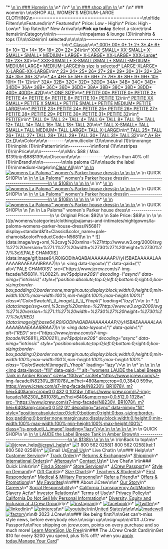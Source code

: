 "*   [\n    \n    ### Home\n    \n    ](/)\n*   /\n*   [\n    \n    ### shop all\n    \n    ](/all)\n*   /\n*   ### women\n    \n\nSHOP ALL WOMEN'S MEDIUM-LARGE CLOTHING\n======================================\n\nHide Filters\n\nFeatured\n\n*   Featured\n*   Price: Low - High\n*   Price: High - Low\n*   Top Rated\n*   New Arrival\n\n**Pick up today** Select a store\n\n4 items\n\nCategory\n\n\n------------\n\n[](/all/womens/categories/clothing?sub-categories=womens-shopall-pajamasAndLounge&crawl=no&size=MEDIUM-LARGE)pajamas & lounge (3)\n\n[](/all/womens/categories/clothing?sub-categories=womens-shopall-shirtsAndTops&crawl=no&size=MEDIUM-LARGE)shirts & tops (1)\n\nSize\n\n1 selected[](/all/womens/categories/clothing?crawl=no)\n\n\n\n\n------------------------------------------------------------------\n\n[*   Classic](/all/womens/categories/clothing?crawl=no&fit=Classic&size=MEDIUM-LARGE)\n\n[*   000](/all/womens/categories/clothing?crawl=no&size=000,MEDIUM-LARGE)[*   00](/all/womens/categories/clothing?crawl=no&size=00,MEDIUM-LARGE)[*   0](/all/womens/categories/clothing?crawl=no&size=0,MEDIUM-LARGE)[*   1](/all/womens/categories/clothing?crawl=no&size=1,MEDIUM-LARGE)[*   2](/all/womens/categories/clothing?crawl=no&size=2,MEDIUM-LARGE)[*   3](/all/womens/categories/clothing?crawl=no&size=3,MEDIUM-LARGE)[*   4](/all/womens/categories/clothing?crawl=no&size=4,MEDIUM-LARGE)[*   6](/all/womens/categories/clothing?crawl=no&size=6,MEDIUM-LARGE)[*   8](/all/womens/categories/clothing?crawl=no&size=8,MEDIUM-LARGE)[*   10](/all/womens/categories/clothing?crawl=no&size=10,MEDIUM-LARGE)[*   12](/all/womens/categories/clothing?crawl=no&size=12,MEDIUM-LARGE)[*   14](/all/womens/categories/clothing?crawl=no&size=14,MEDIUM-LARGE)[*   16](/all/womens/categories/clothing?crawl=no&size=16,MEDIUM-LARGE)[*   18](/all/womens/categories/clothing?crawl=no&size=18,MEDIUM-LARGE)[*   20](/all/womens/categories/clothing?crawl=no&size=20,MEDIUM-LARGE)[*   22](/all/womens/categories/clothing?crawl=no&size=22,MEDIUM-LARGE)[*   24](/all/womens/categories/clothing?crawl=no&size=24,MEDIUM-LARGE)\n\n[*   XXX-SMALL](/all/womens/categories/clothing?crawl=no&size=MEDIUM-LARGE,XXX-SMALL)[*   XX-SMALL](/all/womens/categories/clothing?crawl=no&size=MEDIUM-LARGE,XX-SMALL)[*   X-SMALL](/all/womens/categories/clothing?crawl=no&size=MEDIUM-LARGE,X-SMALL)[*   SMALL](/all/womens/categories/clothing?crawl=no&size=MEDIUM-LARGE,SMALL)[*   MEDIUM](/all/womens/categories/clothing?crawl=no&size=MEDIUM,MEDIUM-LARGE)[*   LARGE](/all/womens/categories/clothing?crawl=no&size=LARGE,MEDIUM-LARGE)[*   X-LARGE](/all/womens/categories/clothing?crawl=no&size=MEDIUM-LARGE,X-LARGE)[*   XX-LARGE](/all/womens/categories/clothing?crawl=no&size=MEDIUM-LARGE,XX-LARGE)[*   XXX-Large](/all/womens/categories/clothing?crawl=no&size=MEDIUM-LARGE,XXXL)[*   1X](/all/womens/categories/clothing?crawl=no&size=1X,MEDIUM-LARGE)[*   2X](/all/womens/categories/clothing?crawl=no&size=2X,MEDIUM-LARGE)[*   3X](/all/womens/categories/clothing?crawl=no&size=3X,MEDIUM-LARGE)\n\n[*   XXS-XSMALL](/all/womens/categories/clothing?crawl=no&size=MEDIUM-LARGE,XXS-XSMALL)[*   X-SMALL/SMALL](/all/womens/categories/clothing?crawl=no&size=MEDIUM-LARGE,X-SMALL%2FSMALL)[*   SMALL-MEDIUM](/all/womens/categories/clothing?crawl=no&size=MEDIUM-LARGE,SMALL-MEDIUM)[*   MEDIUM LARGE](/all/womens/categories/clothing?crawl=no&size=MEDIUM%20LARGE,MEDIUM-LARGE)[*   MEDIUM-LARGEthis size is selected](/all/womens/categories/clothing?crawl=no)[*   LARGE-XLARGE](/all/womens/categories/clothing?crawl=no&size=LARGE-XLARGE,MEDIUM-LARGE)[*   X-LARGE-XX-LARGE](/all/womens/categories/clothing?crawl=no&size=MEDIUM-LARGE,X-LARGE-XX-LARGE)\n\n[*   23](/all/womens/categories/clothing?crawl=no&size=23,MEDIUM-LARGE)[*   24](/all/womens/categories/clothing?crawl=no&size=24G,MEDIUM-LARGE)[*   25](/all/womens/categories/clothing?crawl=no&size=25,MEDIUM-LARGE)[*   26](/all/womens/categories/clothing?crawl=no&size=26,MEDIUM-LARGE)[*   27](/all/womens/categories/clothing?crawl=no&size=27,MEDIUM-LARGE)[*   28](/all/womens/categories/clothing?crawl=no&size=28,MEDIUM-LARGE)[*   29](/all/womens/categories/clothing?crawl=no&size=29,MEDIUM-LARGE)[*   30](/all/womens/categories/clothing?crawl=no&size=30,MEDIUM-LARGE)[*   31](/all/womens/categories/clothing?crawl=no&size=31,MEDIUM-LARGE)[*   32](/all/womens/categories/clothing?crawl=no&size=32,MEDIUM-LARGE)[*   33](/all/womens/categories/clothing?crawl=no&size=33,MEDIUM-LARGE)[*   34](/all/womens/categories/clothing?crawl=no&size=34,MEDIUM-LARGE)[*   35](/all/womens/categories/clothing?crawl=no&size=35,MEDIUM-LARGE)[*   36](/all/womens/categories/clothing?crawl=no&size=36,MEDIUM-LARGE)[*   37](/all/womens/categories/clothing?crawl=no&size=37,MEDIUM-LARGE)\n\n[*   4](/all/womens/categories/clothing?crawl=no&size=4%20MEDIUM,MEDIUM-LARGE)[*   4H](/all/womens/categories/clothing?crawl=no&size=4H%20MEDIUM,MEDIUM-LARGE)[*   5](/all/womens/categories/clothing?crawl=no&size=5%20MEDIUM,MEDIUM-LARGE)[*   5H](/all/womens/categories/clothing?crawl=no&size=5H%20MEDIUM,MEDIUM-LARGE)[*   6](/all/womens/categories/clothing?crawl=no&size=6%20MEDIUM,MEDIUM-LARGE)[*   6H](/all/womens/categories/clothing?crawl=no&size=6H%20MEDIUM,MEDIUM-LARGE)[*   7](/all/womens/categories/clothing?crawl=no&size=7%20MEDIUM,MEDIUM-LARGE)[*   7H](/all/womens/categories/clothing?crawl=no&size=7H%20MEDIUM,MEDIUM-LARGE)[*   8](/all/womens/categories/clothing?crawl=no&size=8%20MEDIUM,MEDIUM-LARGE)[*   8H](/all/womens/categories/clothing?crawl=no&size=8H%20MEDIUM,MEDIUM-LARGE)[*   9](/all/womens/categories/clothing?crawl=no&size=9%20MEDIUM,MEDIUM-LARGE)[*   9H](/all/womens/categories/clothing?crawl=no&size=9H%20MEDIUM,MEDIUM-LARGE)[*   10](/all/womens/categories/clothing?crawl=no&size=10%20MEDIUM,MEDIUM-LARGE)[*   10H](/all/womens/categories/clothing?crawl=no&size=10H%20MEDIUM,MEDIUM-LARGE)[*   11](/all/womens/categories/clothing?crawl=no&size=11%20MEDIUM,MEDIUM-LARGE)[*   12](/all/womens/categories/clothing?crawl=no&size=12%20MEDIUM,MEDIUM-LARGE)\n\n[*   32A](/all/womens/categories/clothing?crawl=no&size=32A,MEDIUM-LARGE)[*   32B](/all/womens/categories/clothing?crawl=no&size=32B,MEDIUM-LARGE)[*   32C](/all/womens/categories/clothing?crawl=no&size=32C,MEDIUM-LARGE)[*   32D](/all/womens/categories/clothing?crawl=no&size=32D,MEDIUM-LARGE)[*   32DD](/all/womens/categories/clothing?crawl=no&size=32DD,MEDIUM-LARGE)[*   34A](/all/womens/categories/clothing?crawl=no&size=34A,MEDIUM-LARGE)[*   34B](/all/womens/categories/clothing?crawl=no&size=34B,MEDIUM-LARGE)[*   34C](/all/womens/categories/clothing?crawl=no&size=34C,MEDIUM-LARGE)[*   34D](/all/womens/categories/clothing?crawl=no&size=34D,MEDIUM-LARGE)[*   34DD](/all/womens/categories/clothing?crawl=no&size=34DD,MEDIUM-LARGE)[*   36A](/all/womens/categories/clothing?crawl=no&size=36A,MEDIUM-LARGE)[*   36B](/all/womens/categories/clothing?crawl=no&size=36B,MEDIUM-LARGE)[*   36C](/all/womens/categories/clothing?crawl=no&size=36C,MEDIUM-LARGE)[*   36D](/all/womens/categories/clothing?crawl=no&size=36D,MEDIUM-LARGE)[*   36DD](/all/womens/categories/clothing?crawl=no&size=36DD,MEDIUM-LARGE)[*   38A](/all/womens/categories/clothing?crawl=no&size=38A,MEDIUM-LARGE)[*   38B](/all/womens/categories/clothing?crawl=no&size=38B,MEDIUM-LARGE)[*   38C](/all/womens/categories/clothing?crawl=no&size=38C,MEDIUM-LARGE)[*   38D](/all/womens/categories/clothing?crawl=no&size=38D,MEDIUM-LARGE)[*   38DD](/all/womens/categories/clothing?crawl=no&size=38DD,MEDIUM-LARGE)[*   40D](/all/womens/categories/clothing?crawl=no&size=40D,MEDIUM-LARGE)[*   40DD](/all/womens/categories/clothing?crawl=no&size=40DD,MEDIUM-LARGE)[*   42D](/all/womens/categories/clothing?crawl=no&size=42D,MEDIUM-LARGE)\n\n[*   ONE SIZE](/all/womens/categories/clothing?crawl=no&size=MEDIUM-LARGE,ONE%20SIZE)\n\n[*   PETITE 00](/all/womens/categories/clothing?crawl=no&size=MEDIUM-LARGE,PETITE%2000)[*   PETITE 0](/all/womens/categories/clothing?crawl=no&size=MEDIUM-LARGE,PETITE%200)[*   PETITE 2](/all/womens/categories/clothing?crawl=no&size=MEDIUM-LARGE,PETITE%202)[*   PETITE 4](/all/womens/categories/clothing?crawl=no&size=MEDIUM-LARGE,PETITE%204)[*   PETITE 6](/all/womens/categories/clothing?crawl=no&size=MEDIUM-LARGE,PETITE%206)[*   PETITE 8](/all/womens/categories/clothing?crawl=no&size=MEDIUM-LARGE,PETITE%208)[*   PETITE 10](/all/womens/categories/clothing?crawl=no&size=MEDIUM-LARGE,PETITE%2010)[*   PETITE 12](/all/womens/categories/clothing?crawl=no&size=MEDIUM-LARGE,PETITE%2012)\n\n[*   PETITE XX SMALL](/all/womens/categories/clothing?crawl=no&size=MEDIUM-LARGE,PETITE%20XX%20SMALL)[*   PETITE X SMALL](/all/womens/categories/clothing?crawl=no&size=MEDIUM-LARGE,PETITE%20X%20SMALL)[*   PETITE SMALL](/all/womens/categories/clothing?crawl=no&size=MEDIUM-LARGE,PETITE%20SMALL)[*   PETITE MEDIUM](/all/womens/categories/clothing?crawl=no&size=MEDIUM-LARGE,PETITE%20MEDIUM)[*   PETITE LARGE](/all/womens/categories/clothing?crawl=no&size=MEDIUM-LARGE,PETITE%20LARGE)\n\n[*   PETITE 23](/all/womens/categories/clothing?crawl=no&size=MEDIUM-LARGE,PETITE%2023)[*   PETITE 24](/all/womens/categories/clothing?crawl=no&size=MEDIUM-LARGE,PETITE%2024)[*   PETITE 25](/all/womens/categories/clothing?crawl=no&size=MEDIUM-LARGE,PETITE%2025)[*   PETITE 26](/all/womens/categories/clothing?crawl=no&size=MEDIUM-LARGE,PETITE%2026)[*   PETITE 27](/all/womens/categories/clothing?crawl=no&size=MEDIUM-LARGE,PETITE%2027)[*   PETITE 28](/all/womens/categories/clothing?crawl=no&size=MEDIUM-LARGE,PETITE%2028)[*   PETITE 29](/all/womens/categories/clothing?crawl=no&size=MEDIUM-LARGE,PETITE%2029)[*   PETITE 30](/all/womens/categories/clothing?crawl=no&size=MEDIUM-LARGE,PETITE%2030)[*   PETITE 31](/all/womens/categories/clothing?crawl=no&size=MEDIUM-LARGE,PETITE%2031)[*   PETITE 32](/all/womens/categories/clothing?crawl=no&size=MEDIUM-LARGE,PETITE%2032)\n\n[*   PETITE](/all/womens/categories/clothing?crawl=no&size=MEDIUM-LARGE,PETITE)\n\n[*   TALL 0](/all/womens/categories/clothing?crawl=no&size=MEDIUM-LARGE,TALL%20SIZE%200)[*   TALL 2](/all/womens/categories/clothing?crawl=no&size=MEDIUM-LARGE,TALL%202)[*   TALL 4](/all/womens/categories/clothing?crawl=no&size=MEDIUM-LARGE,TALL%204)[*   TALL 6](/all/womens/categories/clothing?crawl=no&size=MEDIUM-LARGE,TALL%206)[*   TALL 8](/all/womens/categories/clothing?crawl=no&size=MEDIUM-LARGE,TALL%208)[*   TALL 10](/all/womens/categories/clothing?crawl=no&size=MEDIUM-LARGE,TALL%2010)[*   TALL 12](/all/womens/categories/clothing?crawl=no&size=MEDIUM-LARGE,TALL%2012)[*   TALL 14](/all/womens/categories/clothing?crawl=no&size=MEDIUM-LARGE,TALL%2014)[*   TALL 16](/all/womens/categories/clothing?crawl=no&size=MEDIUM-LARGE,TALL%2016)[*   TALL 18](/all/womens/categories/clothing?crawl=no&size=MEDIUM-LARGE,TALL%2018)[*   TALL 20](/all/womens/categories/clothing?crawl=no&size=MEDIUM-LARGE,TALL%2020)\n\n[*   TALL X-SMALL](/all/womens/categories/clothing?crawl=no&size=MEDIUM-LARGE,TALL%20X-SMALL)[*   TALL SMALL](/all/womens/categories/clothing?crawl=no&size=MEDIUM-LARGE,TALL%20SMALL)[*   TALL MEDIUM](/all/womens/categories/clothing?crawl=no&size=MEDIUM-LARGE,TALL%20MEDIUM)[*   TALL LARGE](/all/womens/categories/clothing?crawl=no&size=MEDIUM-LARGE,TALL%20LARGE)[*   TALL X-LARGE](/all/womens/categories/clothing?crawl=no&size=MEDIUM-LARGE,TALL%20X-LARGE)\n\n[*   TALL 25](/all/womens/categories/clothing?crawl=no&size=MEDIUM-LARGE,TALL%2025)[*   TALL 26](/all/womens/categories/clothing?crawl=no&size=MEDIUM-LARGE,TALL%2026)[*   TALL 27](/all/womens/categories/clothing?crawl=no&size=MEDIUM-LARGE,TALL%2027)[*   TALL 28](/all/womens/categories/clothing?crawl=no&size=MEDIUM-LARGE,TALL%2028)[*   TALL 29](/all/womens/categories/clothing?crawl=no&size=MEDIUM-LARGE,TALL%2029)[*   TALL 30](/all/womens/categories/clothing?crawl=no&size=MEDIUM-LARGE,TALL%2030)[*   TALL 31](/all/womens/categories/clothing?crawl=no&size=MEDIUM-LARGE,TALL%2031)[*   TALL 32](/all/womens/categories/clothing?crawl=no&size=MEDIUM-LARGE,TALL%2032)\n\n[*   A](/all/womens/categories/clothing?crawl=no&size=A,MEDIUM-LARGE)[*   B](/all/womens/categories/clothing?crawl=no&size=B,MEDIUM-LARGE)[*   C](/all/womens/categories/clothing?crawl=no&size=C,MEDIUM-LARGE)[*   D](/all/womens/categories/clothing?crawl=no&size=D,MEDIUM-LARGE)\n\nColor\n\n\n---------\n\n[](/all/womens/categories/clothing?crawl=no&l_color=root-multicolor&size=MEDIUM-LARGE)multicolor (1)\n\n[](/all/womens/categories/clothing?crawl=no&l_color=root-neutral&size=MEDIUM-LARGE)neutral (1)\n\n[](/all/womens/categories/clothing?crawl=no&l_color=root-orange&size=MEDIUM-LARGE)orange (1)\n\n[](/all/womens/categories/clothing?crawl=no&l_color=root-pink&size=MEDIUM-LARGE)pink (1)\n\nPattern\n\n\n-----------\n\n[](/all/womens/categories/clothing?crawl=no&l_pattern=root-floral&size=MEDIUM-LARGE)floral (1)\n\n[](/all/womens/categories/clothing?crawl=no&l_pattern=root-stripes&size=MEDIUM-LARGE)stripes (1)\n\nPrice\n\n\n---------\n\nMin: $88 / Max: $139\n\n$88$139\n\nDiscount\n\n\n------------\n\n[](/all/womens/categories/clothing?crawl=no&discount=lessThan40Off&size=MEDIUM-LARGE)less than 40% off (1)\n\nBrand\n\n\n---------\n\n[](/all/womens/categories/clothing?brand=LA%20PALOMA&crawl=no&size=MEDIUM-LARGE)la paloma (3)\n\n[](/all/womens/categories/clothing?brand=LAUDE%20THE%20LABEL&crawl=no&size=MEDIUM-LARGE)laude the label (1)\n\nmedium-large[](/all/womens/categories/clothing?crawl=no)\n\n[Clear All](/all/womens/categories/clothing?crawl=no)\n\n*   [\n    \n    ![womens La Paloma™ women's Parker house dress](https://www.jcrew.com/s7-img-facade/N5674_BL0004_m?hei=640&crop=0,0,512,0)\n    \n    \n    \n    ](/p/womens/categories/clothing/pajamas-and-intimates/nightgowns/la-paloma-womens-parker-house-dress/N5674?display=standard&fit=Classic&color_name=navy&colorProductCode=N5674)\n    \n    QUICK SHOP\n    \n    [\n    \n    La Paloma™ women's Parker house dress\n    -------------------------------------\n    \n    $108\n    \n    \n    \n    ](/p/womens/categories/clothing/pajamas-and-intimates/nightgowns/la-paloma-womens-parker-house-dress/N5674?display=standard&fit=Classic&color_name=navy&colorProductCode=N5674)\n    \n*   [\n    \n    ![womens La Paloma™ women's Parker house dress](https://www.jcrew.com/s7-img-facade/N5680_EC5461_m?hei=640&crop=0,0,512,0)\n    \n    \n    \n    ](/p/womens/categories/clothing/pajamas-and-intimates/nightgowns/la-paloma-womens-parker-house-dress/N5680?display=standard&fit=Classic&color_name=pink&colorProductCode=N5680)\n    \n    QUICK SHOP\n    \n    [\n    \n    La Paloma™ women's Parker house dress\n    -------------------------------------\n    \n    $108\n    \n    \n    \n    ](/p/womens/categories/clothing/pajamas-and-intimates/nightgowns/la-paloma-womens-parker-house-dress/N5680?display=standard&fit=Classic&color_name=pink&colorProductCode=N5680)\n    \n*   [\n    \n    ![womens La Paloma™ women's Parker house dress](https://www.jcrew.com/s7-img-facade/N5681_YL0022?hei=640&crop=0,0,512,0)\n    \n    \n    \n    ](/p/womens/categories/clothing/pajamas-and-intimates/nightgowns/la-paloma-womens-parker-house-dress/N5681?display=standard&fit=Classic&color_name=pale-chamois&colorProductCode=N5681)\n    \n    QUICK SHOP\n    \n    [\n    \n    La Paloma™ women's Parker house dress\n    -------------------------------------\n    \n    Original Price: $92\n    \n    Sale Price: $88\n    \n    \n    \n    ](/p/womens/categories/clothing/pajamas-and-intimates/nightgowns/la-paloma-womens-parker-house-dress/N5681?display=standard&fit=Classic&color_name=pale-chamois&colorProductCode=N5681)\n    \n    *   ![](data:image/svg+xml,%3csvg%20xmlns=%27http://www.w3.org/2000/svg%27%20version=%271.1%27%20width=%2730%27%20height=%2730%27/%3e)![PALE CHAMOIS](data:image/gif;base64,R0lGODlhAQABAIAAAAAAAP///yH5BAEAAAAALAAAAAABAAEAAAIBRAA7)\n        \n        <img data-layout=\"\" data-qaid=\"\" alt=\"PALE CHAMOIS\" src=\"https://www.jcrew.com/s7-img-facade/N5681\\_YL0022\\_sw?$pdp\\_sw20$\" decoding=\"async\" data-nimg=\"intrinsic\" style=\"position:absolute;top:0;left:0;bottom:0;right:0;box-sizing:border-box;padding:0;border:none;margin:auto;display:block;width:0;height:0;min-width:100%;max-width:100%;min-height:100%;max-height:100%\" class=\"ColorSwatch\\_\\_image\\_\\_\\_Yhopk\" loading=\"lazy\"/>\n        \n    *   ![](data:image/svg+xml,%3csvg%20xmlns=%27http://www.w3.org/2000/svg%27%20version=%271.1%27%20width=%2730%27%20height=%2730%27/%3e)![RED](data:image/gif;base64,R0lGODlhAQABAIAAAAAAAP///yH5BAEAAAAALAAAAAABAAEAAAIBRAA7)\n        \n        <img data-layout=\"\" data-qaid=\"\" alt=\"RED\" src=\"https://www.jcrew.com/s7-img-facade/N5681\\_RD0021\\_sw?$pdp\\_sw20$\" decoding=\"async\" data-nimg=\"intrinsic\" style=\"position:absolute;top:0;left:0;bottom:0;right:0;box-sizing:border-box;padding:0;border:none;margin:auto;display:block;width:0;height:0;min-width:100%;max-width:100%;min-height:100%;max-height:100%\" class=\"ColorSwatch\\_\\_image\\_\\_\\_Yhopk\" loading=\"lazy\"/>\n        \n    \n*   [\n    \n    ![womens LAUDE the Label Breeze Tank in Amber Brown](data:image/gif;base64,R0lGODlhAQABAIAAAAAAAP///yH5BAEAAAAALAAAAAABAAEAAAIBRAA7)\n    \n    <img data-layout=\"fill\" data-qaid=\"\" alt=\"womens LAUDE the Label Breeze Tank in Amber Brown\" sizes=\"100vw\" srcSet=\"https://www.jcrew.com/s7-img-facade/N8230\\_BR1078\\_m?hei=480&amp;crop=0,0,384,0 599w, https://www.jcrew.com/s7-img-facade/N8230\\_BR1078\\_m?hei=540&amp;crop=0,0,432,0 1024w, https://www.jcrew.com/s7-img-facade/N8230\\_BR1078\\_m?hei=640&amp;crop=0,0,512,0 1328w\" src=\"https://www.jcrew.com/s7-img-facade/N8230\\_BR1078\\_m?hei=640&amp;crop=0,0,512,0\" decoding=\"async\" data-nimg=\"fill\" style=\"position:absolute;top:0;left:0;bottom:0;right:0;box-sizing:border-box;padding:0;border:none;margin:auto;display:block;width:0;height:0;min-width:100%;max-width:100%;min-height:100%;max-height:100%\" class=\"js-product\\_\\_image\" loading=\"lazy\"/>\n    \n    \n    \n    \n    \n    ](/p/womens/categories/clothing/shirts-and-tops/laude-the-label-breeze-tank-in-amber-brown/N8230?display=standard&fit=Classic&color_name=dark-tan&colorProductCode=N8230)\n    \n    QUICK SHOP\n    \n    [\n    \n    LAUDE the Label Breeze Tank in Amber Brown\n    ------------------------------------------\n    \n    $138\n    \n    \n    \n    ](/p/womens/categories/clothing/shirts-and-tops/laude-the-label-breeze-tank-in-amber-brown/N8230?display=standard&fit=Classic&color_name=dark-tan&colorProductCode=N8230)\n    \n\nBack to top\n\n*   ![@jcrew_help](/next-static/images/sidecar-modules/footer/twitter-2.svg)[@jcrew\\_help](https://twitter.com/jcrew_help)\n*   ![1 800 562 0258](/next-static/images/sidecar-modules/footer/phone-2.svg)[1 800 562 0258](tel:1 800 562 0258)\n*   ![Email Us](/next-static/images/sidecar-modules/footer/email.svg)[Email Us](mailto:help@jcrew.com)\n*   Live Chat\n    \n\n### Help\n\n*   [Customer Service](/help/customer-service)\n*   [Track Order](/help/order-status)\n*   [Returns & Exchanges](/help/returns-exchanges)\n*   [Shipping](/help/shipping-handling)\n*   [International Orders](/help/international-orders)\n*   [Afterpay](/afterpay-faq)\n*   [Contact Us](/help/contact-us)\n*   Live Chat\n    \n\n### Quick Links\n\n*   [Find a Store](https://stores.jcrew.com/search)\n*   [Store Services](/s/store-services)\n*   [J.Crew Passport](/s/rewards)\n*   [Style on Demand](/s/style-on-demand)\n*   [Gift Cards](/help/gift-card)\n*   [Size Charts](/r/size-charts)\n*   [Teachers & Students](/s/teacher-student-discount)\n*   [First Responders](/s/military-medical-first-responder-discount)\n*   [Medical & Military Personnel](/s/military-medical-first-responder-discount)\n*   [Refer a Friend](/share)\n*   [Offers & Promotions](/best-deals)\n*   [My Favorites](/favorites)\n\n### About J.Crew\n\n*   [Our Story](/s/aboutus)\n*   [Careers](https://jobs.jcrew.com)\n*   [Social Responsibility](/s/corporate-responsibility)\n*   [California Transparency Act/Modern Slavery Act](/s/CSR-california-transparency-act)\n*   [Investor Relations](https://investors.jcrew.com)\n*   [Terms of Use](/help/terms-of-use)\n*   [Privacy Policy](/help/privacy-policy)\n*   [California Do Not Sell My Personal Information](https://jcrew.clarip.com/dsr/create?brand=jcrew&type=3)\n*   [Diversity, Equity and Inclusion at J.Crew Group](/s/diversity-equity-inclusion)\n\n*   [![instagram](/next-static/images/sidecar-modules/footer/instagram-2.svg)](http://instagram.com/jcrew)\n*   [![facebook](/next-static/images/sidecar-modules/footer/facebook-2.svg)](https://www.facebook.com/jcrew)\n*   [![twitter](/next-static/images/sidecar-modules/footer/twitter-2.svg)](https://twitter.com/jcrew)\n*   [![linkedin](/next-static/images/sidecar-modules/footer/linkedin.svg)](https://www.linkedin.com/company/j-crew)\n*   [![pinterest](/next-static/images/sidecar-modules/footer/pinterest-2.svg)](http://pinterest.com/jcrew/)\n*   [![youtube](/next-static/images/sidecar-modules/footer/youtube-2.svg)](http://www.youtube.com/user/jcrewinsider)\n\n[United States\n\n](/r/context-chooser)\n\n[![madewell](/next-static/images/sidecar-modules/footer/madewell.svg)](https://www.madewell.com)[![factory](/next-static/images/sidecar-modules/navigation/jcrew-factory-logo-black.svg)](https://factory.jcrew.com)\n\n© 2023 J.Crew\n\n### like being first?\n\nGet can't-miss style news, before everybody else.\n\nsign up\n\nsignup\n\n### J.Crew Passport\n\nFree shipping on jcrew.com, points on every purchase and so much more! [Learn More](/s/rewards)[Sign Up Free](/?register=true)\n\n### The J.Crew Credit Card\n\nGet $10 for every $200 you spend, plus 15% off\\* when you [apply today.](/s/credit-card)[Manage Your Card](https://d.comenity.net/jcrew/)"